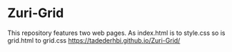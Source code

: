 # Zuri-Grid

This repository features two web pages. As index.html is to style.css so is grid.html to grid.css
https://tadederhbi.github.io/Zuri-Grid/

